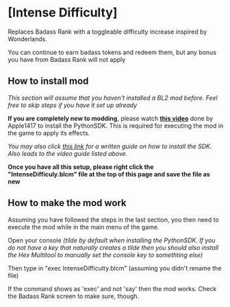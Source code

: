 # [Intense Difficulty]

Replaces Badass Rank with a toggleable difficulty increase inspired by Wonderlands.

You can continue to earn badass tokens and redeem them, but any bonus you have from Badass Rank will not apply




## How to install mod

*This section will assume that you haven't installed a BL2 mod before. Feel free to skip steps if you have it set up already*

**If you are completely new to modding**, please watch **[this video](https://www.youtube.com/watch?v=57WxvASCX70&t=1s)** done by Apple1417 to install the PythonSDK. This is required for executing the mod in the game to apply its effects.

*You may also click [this link](https://bl-sdk.github.io/) for a written guide on how to install the SDK. Also leads to the video guide listed above.*


**Once you have all this setup, please right click the "IntenseDifficuly.blcm" file at the top of this page and save the file as new**


## How to make the mod work

Assuming you have followed the steps in the last section, you then need to execute the mod while in the main menu of the game.

Open your console
*(tilde by default when installing the PythonSDK. If you do not have a key that naturally creates a tilde then you should also install the Hex Multitool to manually set the console key to somethting else)*

Then type in "exec IntenseDifficulty.blcm" (assuming you didn't rename the file)

If the command shows as 'exec' and not 'say' then the mod works. Check the Badass Rank screen to make sure, though.
